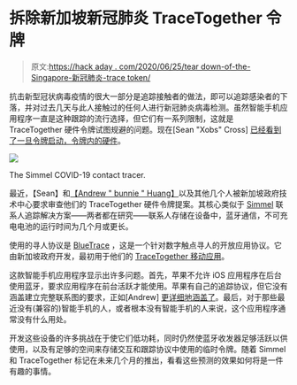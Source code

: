 # 拆除新加坡新冠肺炎 TraceTogether 令牌

> 原文:[https://hack aday . com/2020/06/25/tear down-of-the-Singapore-新冠肺炎-trace token/](https://hackaday.com/2020/06/25/teardown-of-the-singaporean-covid-19-tracetogether-token/)

抗击新型冠状病毒疫情的很大一部分是追踪接触者的做法，即可以追踪感染者的下落，并对过去几天与此人接触过的任何人进行新冠肺炎病毒检测。虽然智能手机应用程序一直是这种跟踪的流行选择，但它们有一系列限制，这就是 TraceTogether 硬件令牌试图规避的问题。现在[Sean "Xobs" Cross] [已经看到了一旦令牌启动，令牌内的硬件](https://xobs.io/trace-together-token-teardown/)。

[![](../Images/cc46000c37fa81ec3e31a5d1a74e1aea.png)](https://hackaday.com/wp-content/uploads/2020/06/simmel-concept.png)

The Simmel COVID-19 contact tracer.

最近，【Sean】和[【Andrew " bunnie " Huang】](https://www.bunniestudios.com/blog/?p=5820)以及其他几个人被新加坡政府技术中心要求审查他们的 TraceTogether 硬件令牌提案。其核心类似于 [Simmel](https://simmel.betrusted.io/) 联系人追踪解决方案——两者都在研究——联系人存储在设备中，蓝牙通信，不可充电电池的运行时间为几个月或更长。

使用的寻人协议是 [BlueTrace](https://en.wikipedia.org/wiki/BlueTrace) ，这是一个针对数字触点寻人的开放应用协议。它由新加坡政府开发，最初用于他们的 [TraceTogether 移动应用](https://en.wikipedia.org/wiki/TraceTogether)。

这款智能手机应用程序显示出许多问题。首先，苹果不允许 iOS 应用程序在后台使用蓝牙，要求应用程序在前台活跃才能使用。苹果有自己的追踪协议，但它没有涵盖建立完整联系图的要求，正如[Andrew] [更详细地涵盖了](https://www.bunniestudios.com/blog/?p=5820)。最后，对于那些最近没有(兼容的)智能手机的人，或者根本没有智能手机的人来说，这个应用程序通常没有什么用处。

开发这些设备的许多挑战在于使它们低功耗，同时仍然使蓝牙收发器足够活跃以供使用，以及有足够的空间来存储交互和跟踪协议中使用的临时令牌。随着 Simmel 和 TraceTogether 标记在未来几个月的推出，看看这些预测的效果如何将是一件有趣的事情。